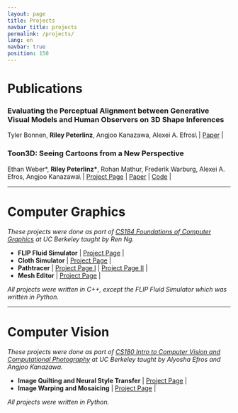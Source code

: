 ```yaml
---
layout: page
title: Projects
navbar_title: projects
permalink: /projects/
lang: en
navbar: true
position: 150
---
```


# Publications

### Evaluating the Perceptual Alignment between Generative Visual Models and Human Observers on 3D Shape Inferences
Tyler Bonnen, __Riley Peterlinz__, Angjoo Kanazawa, Alexei A. Efros\\
\| [Paper](https://2024.ccneuro.org/poster/?id=584) \|

### Toon3D: Seeing Cartoons from a New Perspective
Ethan Weber\*, __Riley Peterlinz\*__, Rohan Mathur, Frederik Warburg, Alexei A. Efros, Angjoo Kanazawa\\
\| [Project Page](https://toon3d.studio) \| [Paper](https://arxiv.org/abs/2405.10320) \| [Code](https://github.com/ethanweber/toon3d) \|

___
# Computer Graphics
*These projects were done as part of [CS184 Foundations of Computer Graphics](https://www2.eecs.berkeley.edu/Courses/CS184/) at UC Berkeley taught by Ren Ng.*
- **FLIP Fluid Simulator** \| [Project Page](https://cal-cs184-student.github.io/project-webpages-sp23-CardiacMangoes/finalProject/index.html) \|
- **Cloth Simulator** \| [Project Page](https://cal-cs184-student.github.io/project-webpages-sp23-CardiacMangoes/proj4/index.html) \|
- **Pathtracer** \| [Project Page I](https://cal-cs184-student.github.io/project-webpages-sp23-CardiacMangoes/proj3-1/index.html) \| [Project Page II](https://cal-cs184-student.github.io/project-webpages-sp23-CardiacMangoes/proj3-2/index.html) \|
- **Mesh Editor** \| [Project Page](https://cal-cs184-student.github.io/project-webpages-sp23-CardiacMangoes/proj2/index.html) \|

*All projects were written in C++, except the FLIP Fluid Simulator which was written in Python.*

___
# Computer Vision
*These projects were done as part of [CS180 Intro to Computer Vision and Computational Photography](https://www2.eecs.berkeley.edu/Courses/CS180/) at UC Berkeley taught by Alyosha Efros and Angjoo Kanazawa.*
- **Image Quilting and Neural Style Transfer** \| [Project Page](/assets/style.html) \|
- **Image Warping and Mosaicing** \| [Project Page](/assets/proj4.html) \|

*All projects were written in Python.*